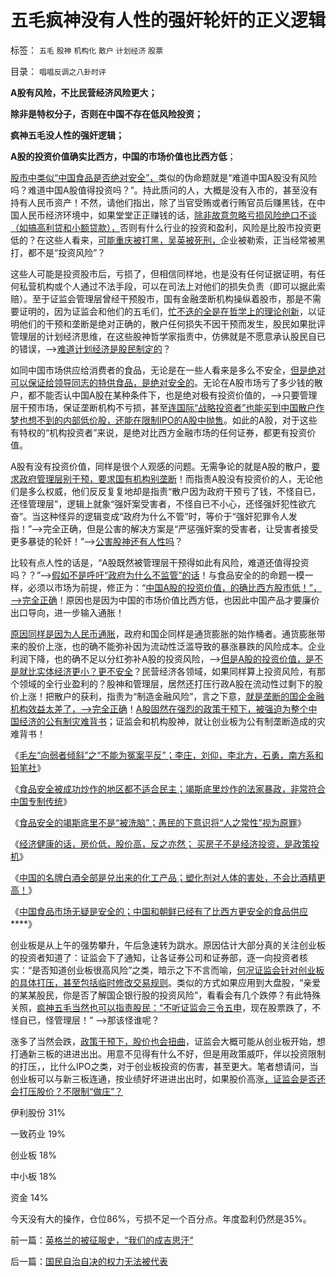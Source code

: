 # 五毛疯神没有人性的强奸轮奸的正义逻辑

标签： `五毛` `股神` `机构化` `散户` `计划经济` `股票` 

目录： `唱唱反调之八卦时评`

**A股有风险，不比民营经济风险更大；**

**除非是特权分子，否则在中国不存在低风险投资；**

**疯神五毛没人性的强奸逻辑；**

**A股的投资价值确实比西方，中国的市场价值也比西方低**；



[股市中类似“中国食品是否绝对安全”，](../../../2012/12/26/中国食品无疑是安全的,也可说最安全的.md)类似的伪命题就是“难道中国A股没有风险吗？难道中国A股值得投资吗？”。持此质问的人，大概是没有入市的，甚至没有持有人民币资产！不然，请他们指出，除了当官受贿或者行贿官员后赚黑钱，在中国人民币经济环境中，如果堂堂正正赚钱的话，[除非故意忽略亏损风险绝口不谈（如搞高利贷和小额贷款），](../../../2012/1/4/股市低风险，经济有前途；谩骂股市的《竞选州长》.md)否则有什么行业的投资和盈利，风险是比股市投资更低的？在这些人看来，[可能重庆被打黑，吴英被死刑，](../../../2012/11/8/信托是资本主义的生命线.md)企业被勒索，正当经常被黑打，都不是“投资风险”？

这些人可能是投资股市后，亏损了，但相信同样地，也是没有任何证据证明，有任何私营机构或个人通过不法手段，可以在司法上对他们的损失负责（即可以据此索赔）。至于证监会管理层曾经干预股市，国有金融垄断机构操纵着股市，那是不需要证明的，因为证监会和他们的五毛们，[忙不迭的全是在哲学上的理论创新](../../../2011/7/8/股神骂股民（命中机率＝亏损概率）；.md)，以证明他们的干预和垄断是绝对正确的，散户任何损失不因干预而发生，股民如果批评管理层的计划经济思维，在这些股神哲学家指责中，仿佛就是不愿意承认股民自已的错误，——>[难道计划经济是股民制定的](../../../2012/11/28/“机构化”难道是让基金代替政府，向中国人分红？.md)？

如同中国市场供应给消费者的食品，无论是在一些人看来是多么不安全，[但是绝对可以保证给领导同志的特供食品，是绝对安全的](../../../2012/12/19/假设食品安全竭斯底里中大选（汪洋&nbsp;vs&nbsp;薄熙来），民粹必胜！.md)。无论在A股市场亏了多少钱的散户，都不能否认中国A股在某种条件下，也是绝对极有投资价值的，——>只要管理层干预市场，保证垄断机构不亏损，甚至[连国际“战略投资者”也能买到中国散户作梦也想不到的内部低价股，还能在限制IPO的A股中抛售](../../../2007/9/2/外资饕餮国有银行改制疯赚10000亿.md)。如此的A股，对于这些有特权的“机构投资者”来说，是绝对比西方金融市场的任何证券，都更有投资价值。

A股有没有投资价值，同样是很个人观感的问题。无需争论的就是A股的散户，[要求政府管理层别干预，要求国有机构别垄断](../../../2012/12/21/牛熊中有所区别的补涨补跌及后续行情；郭树清“严打散庄”.md)！而指责A股没有投资价的人，无论他们是多么权威，他们反反复复地却是指责“散户因为政府干预亏了钱，不怪自已，还怪管理层”，逻辑上就象“强奸案受害者，不怪自已不小心，还怪强奸犯性欲亢奋”。当这种怪异的逻辑变成“政府为什么不管”时，等价于“强奸犯罪令人发指！”——>完全正确，但是公害的解决方案是“严惩强奸案的受害者，让受害者接受更多暴徒的轮奸！”——>[公害股神还有人性吗](../../../2011/5/18/否定市场的五毛股神信仰什么？.md)？

比较有点人性的话是，“A股既然被管理层干预得如此有风险，难道还值得投资吗？？”——>[假如不是呼吁“政府为什么不监管”的话](http://darthvad.blog.163.com/blog/static/5339947020111128253230/)！与食品安全的的命题一模一样，必须以市场为前提，修正为：“[中国A股的投资价值，的确比西方股市低！”，——>完全正确](../../../2012/1/10/高市盈率是被特权侵犯的“生理反应”；.md)！原因也是因为中国的市场价值比西方低，也因此中国产品才要廉价出口导向，进一步输入通胀！

[原因同样是因为人民币通胀](../../../2012/1/9/特权经济下的民企市盈率无限高！.md)，政府和国企同样是通货膨胀的始作桶者。通货膨胀带来的股价上涨，也的确不能弥补因为流动性泛滥导致的暴涨暴跌的风险成本。企业利润下降，也的确不足以分红弥补A股的投资风险，——>[但是A股的投资价值，是不是就比实体经济更小？更不安全](../../../2012/1/6/股市风险大，中国就不可能有民主.md)？民营经济各领域，如果同样算上投资风险，有那个领域的全行业盈利的？股神和管理层，居然还打压行政A股在流动性过剩下的股价上涨！把散户的获利，指责为“制造金融风险”，言之下意，[就是垄断的国企金融机构效益太差了，——>完全正确](../../../2012/10/15/改革能够成功的关键在于精兵简政.md)！[A股固然在强烈的政策干预下，被强迫为整个中国经济的公有制灾难背书](../../../2011/9/15/股市连赌场都不如，实体经济连股市都不如.md)；证监会和机构股神，就让创业板为公有制垄断造成的灾难背书！

《[毛左“向弱者倾斜”之“不能为冤案平反”；李庄，刘仰，李北方，石勇，南方系和铅笔社](../../../2012/12/23/卢麒元，李庄，李北方，石勇，南方系和铅笔社.md)》

《[食品安全被成功炒作的地区都不适合民主；竭斯底里炒作的法家暴政，非常符合中国专制传统](../../../2012/12/23/食品安全被成功炒作的地区都不适合民主.md)》

《[食品安全的竭斯底里不是“被洗脑”；愚民的下意识将“人之常性”视为原罪](../../../2012/12/23/食品安全的竭斯底里不是“被洗脑”.md)》

《[经济健康的话，房价低，股价高，反之亦然； 买房子不是经济投资，是政策投机](../../../2012/12/24/经济健康则房价低，股价高！反之亦然！.md)》

《[中国的名牌白酒全部是兑出来的化工产品；塑化剂对人体的害处，不会比酒精更高！](../../../2012/12/25/塑化剂不会比酒精更有害，白酒股与国进民退的改革息息相关.md)》

《[中国食品市场无疑是安全的；中国和朝鲜已经有了比西方更安全的食品供应](../../../2012/12/26/中国食品无疑是安全的,也可说最安全的.md)****》

创业板是从上午的强势攀升，午后急速转为跳水。原因估计大部分真的关注创业板的投资者知道了：证监会下了通知，让各证券公司和证券部，逐一向投资者核实：“是否知道创业板很高风险”之类，暗示之下不言而喻，[何况证监会针对创业板的具体打压，甚至包括临时修改交易规则](../../../2012/11/28/只有政治权力才有可能被滥用，“管理层”难逃罪责！.md)。类似的方式如果应用到大盘股，“亲爱的某某股民，你是否了解国企银行股的投资风险”，看看会有几个跌停？有此特殊关照，[疯神五毛当然也可以指责股民：“不听证监会三令五申](../../../2012/10/31/“散户不给国企大盘抬轿”就“杀无赦”.md)，现在股票跌了，不怪自已，怪管理层！”
——>那该怪谁呢？

涨多了当然会跌，[政策干预下，股价也会扭曲](../../../2012/1/5/股市锚定实体经济，股市的炒作有益无害.md)，证监会大概可能从创业板开始，想打通新三板的进进出出。用意不见得有什么不好，但是用政策威吓，伴以投资限制的打压，，比什么IPO之类，对于创业板投资的伤害，甚至更大。笔者想请问，当创业板可以与新三板连通，按业绩好坏进进出出时，如果股价高涨[，证监会是否还会打压股价？不限制“做庄”？](../../../2012/11/30/股神操盘手多是“五无”股神，股神秘笈早就失效了.md)

伊利股份 31%

一致药业 19%

创业板 18%

中小板 18%

资金 14%

今天没有大的操作，仓位86%，亏损不足一个百分点。年度盈利仍然是35%。

前一篇：[英格兰的被征服史，“我们的成吉思汗”](../../../2012/12/27/英格兰的被征服史，“我们的成吉思汗”.md)

后一篇：[国民自治自决的权力无法被代表](../../../2012/12/28/国民自治自决的权力无法被代表.md)